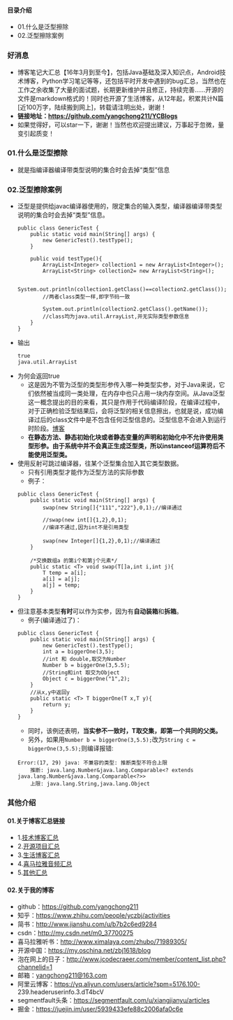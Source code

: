 #### 目录介绍
- 01.什么是泛型擦除
- 02.泛型擦除案例




### 好消息
- 博客笔记大汇总【16年3月到至今】，包括Java基础及深入知识点，Android技术博客，Python学习笔记等等，还包括平时开发中遇到的bug汇总，当然也在工作之余收集了大量的面试题，长期更新维护并且修正，持续完善……开源的文件是markdown格式的！同时也开源了生活博客，从12年起，积累共计N篇[近100万字，陆续搬到网上]，转载请注明出处，谢谢！
- **链接地址：https://github.com/yangchong211/YCBlogs**
- 如果觉得好，可以star一下，谢谢！当然也欢迎提出建议，万事起于忽微，量变引起质变！



### 01.什么是泛型擦除
- 就是指编译器编译带类型说明的集合时会去掉“类型”信息


### 02.泛型擦除案例
- 泛型是提供给javac编译器使用的，限定集合的输入类型，编译器编译带类型说明的集合时会去掉“类型”信息。
    ```
    public class GenericTest {
        public static void main(String[] args) {
            new GenericTest().testType();
        }
    
        public void testType(){
            ArrayList<Integer> collection1 = new ArrayList<Integer>();
            ArrayList<String> collection2= new ArrayList<String>();
            
            System.out.println(collection1.getClass()==collection2.getClass());
            //两者class类型一样,即字节码一致
            
            System.out.println(collection2.getClass().getName());
            //class均为java.util.ArrayList,并无实际类型参数信息
        }
    }
    ```
- 输出
    ```
    true
    java.util.ArrayList
    ```
- 为何会返回true
    - 这是因为不管为泛型的类型形参传入哪一种类型实参，对于Java来说，它们依然被当成同一类处理，在内存中也只占用一块内存空间。从Java泛型这一概念提出的目的来看，其只是作用于代码编译阶段，在编译过程中，对于正确检验泛型结果后，会将泛型的相关信息擦出，也就是说，成功编译过后的class文件中是不包含任何泛型信息的。泛型信息不会进入到运行时阶段。[博客](https://github.com/yangchong211/YCBlogs)
    - **在静态方法、静态初始化块或者静态变量的声明和初始化中不允许使用类型形参。由于系统中并不会真正生成泛型类，所以instanceof运算符后不能使用泛型类。**
- 使用反射可跳过编译器，往某个泛型集合加入其它类型数据。
    - 只有引用类型才能作为泛型方法的实际参数
    - 例子：
    ```
    public class GenericTest {
        public static void main(String[] args) {
            swap(new String[]{"111","222"},0,1);//编译通过
            
            //swap(new int[]{1,2},0,1);
            //编译不通过,因为int不是引用类型
            
            swap(new Integer[]{1,2},0,1);//编译通过
        }
        
        /*交换数组a 的第i个和第j个元素*/
        public static <T> void swap(T[]a,int i,int j){
            T temp = a[i];
            a[i] = a[j];
            a[j] = temp;
        }
    }
    ```
- 但注意基本类型**有时**可以作为实参，因为有**自动装箱**和**拆箱**。
    - 例子(编译通过了)：
    ```
    public class GenericTest {
        public static void main(String[] args) {
            new GenericTest().testType();
            int a = biggerOne(3,5);
            //int 和 double,取交为Number
            Number b = biggerOne(3,5.5);
            //String和int 取交为Object
            Object c = biggerOne("1",2);
        }
        //从x,y中返回y
        public static <T> T biggerOne(T x,T y){
            return y;
        }
    }
    ```
    - 同时，该例还表明，**当实参不一致时，T取交集，即第一个共同的父类。**
    - 另外，如果用`Number b = biggerOne(3,5.5);`改为`String c = biggerOne(3,5.5);`则编译报错:
    ```
    Error:(17, 29) java: 不兼容的类型: 推断类型不符合上限
        推断: java.lang.Number&java.lang.Comparable<? extends java.lang.Number&java.lang.Comparable<?>>
        上限: java.lang.String,java.lang.Object
    ```






### 其他介绍
#### 01.关于博客汇总链接
- 1.[技术博客汇总](https://www.jianshu.com/p/614cb839182c)
- 2.[开源项目汇总](https://blog.csdn.net/m0_37700275/article/details/80863574)
- 3.[生活博客汇总](https://blog.csdn.net/m0_37700275/article/details/79832978)
- 4.[喜马拉雅音频汇总](https://www.jianshu.com/p/f665de16d1eb)
- 5.[其他汇总](https://www.jianshu.com/p/53017c3fc75d)



#### 02.关于我的博客
- github：https://github.com/yangchong211
- 知乎：https://www.zhihu.com/people/yczbj/activities
- 简书：http://www.jianshu.com/u/b7b2c6ed9284
- csdn：http://my.csdn.net/m0_37700275
- 喜马拉雅听书：http://www.ximalaya.com/zhubo/71989305/
- 开源中国：https://my.oschina.net/zbj1618/blog
- 泡在网上的日子：http://www.jcodecraeer.com/member/content_list.php?channelid=1
- 邮箱：yangchong211@163.com
- 阿里云博客：https://yq.aliyun.com/users/article?spm=5176.100- 239.headeruserinfo.3.dT4bcV
- segmentfault头条：https://segmentfault.com/u/xiangjianyu/articles
- 掘金：https://juejin.im/user/5939433efe88c2006afa0c6e







